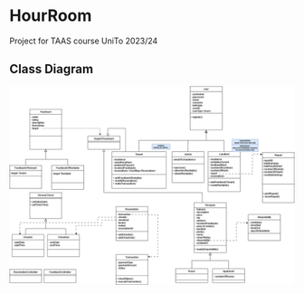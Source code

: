 # HourRoom
Project for TAAS course UniTo 2023/24
## Class Diagram
<img title="class diagram" src="./docs/class_diagram.drawio.png">
